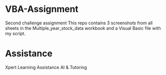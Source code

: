 # VBA-Assignment
Second challenge assignment 
This repo contains 3 screenshots from all sheets in the Multiple_year_stock_data workbook and a Visual Basic file with my script.


# Assistance
Xpert Learning Assistance AI
& Tutoring 
